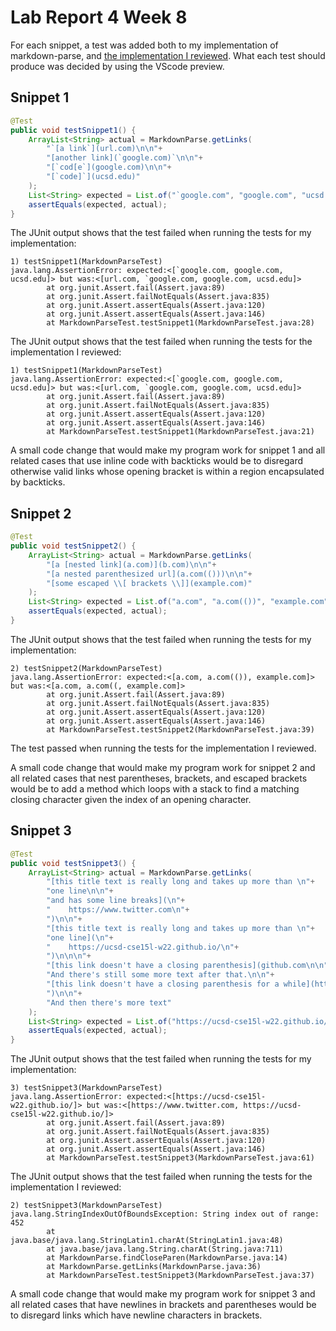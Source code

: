 # Lab Report 4 Week 8

For each snippet, a test was added both to my implementation of markdown-parse, and [the implementation I reviewed](https://github.com/ucsd-cse15l-w22/markdown-parse). What each test should produce was decided by using the VScode preview.


## Snippet 1

```java
@Test
public void testSnippet1() {
    ArrayList<String> actual = MarkdownParse.getLinks(
        "`[a link`](url.com)\n\n"+
        "[another link](`google.com)`\n\n"+
        "[`cod[e`](google.com)\n\n"+
        "[`code]`](ucsd.edu)"
    );
    List<String> expected = List.of("`google.com", "google.com", "ucsd.edu");
    assertEquals(expected, actual);
}
```

The JUnit output shows that the test failed when running the tests for my implementation:

```
1) testSnippet1(MarkdownParseTest)
java.lang.AssertionError: expected:<[`google.com, google.com, ucsd.edu]> but was:<[url.com, `google.com, google.com, ucsd.edu]>
        at org.junit.Assert.fail(Assert.java:89)
        at org.junit.Assert.failNotEquals(Assert.java:835)
        at org.junit.Assert.assertEquals(Assert.java:120)
        at org.junit.Assert.assertEquals(Assert.java:146)
        at MarkdownParseTest.testSnippet1(MarkdownParseTest.java:28)
```

The JUnit output shows that the test failed when running the tests for the implementation I reviewed:

```
1) testSnippet1(MarkdownParseTest)
java.lang.AssertionError: expected:<[`google.com, google.com, ucsd.edu]> but was:<[url.com, `google.com, google.com, ucsd.edu]>
        at org.junit.Assert.fail(Assert.java:89)
        at org.junit.Assert.failNotEquals(Assert.java:835)
        at org.junit.Assert.assertEquals(Assert.java:120)
        at org.junit.Assert.assertEquals(Assert.java:146)
        at MarkdownParseTest.testSnippet1(MarkdownParseTest.java:21)
```

A small code change that would make my program work for snippet 1 and all related cases that use inline code with backticks would be to disregard otherwise valid links whose opening bracket is within a region encapsulated by backticks.

## Snippet 2

```java
@Test
public void testSnippet2() {
    ArrayList<String> actual = MarkdownParse.getLinks(
        "[a [nested link](a.com)](b.com)\n\n"+
        "[a nested parenthesized url](a.com(()))\n\n"+
        "[some escaped \\[ brackets \\]](example.com)"
    );
    List<String> expected = List.of("a.com", "a.com(())", "example.com");
    assertEquals(expected, actual);
}
```

The JUnit output shows that the test failed when running the tests for my implementation:

```
2) testSnippet2(MarkdownParseTest)
java.lang.AssertionError: expected:<[a.com, a.com(()), example.com]> but was:<[a.com, a.com((, example.com]>
        at org.junit.Assert.fail(Assert.java:89)
        at org.junit.Assert.failNotEquals(Assert.java:835)
        at org.junit.Assert.assertEquals(Assert.java:120)
        at org.junit.Assert.assertEquals(Assert.java:146)
        at MarkdownParseTest.testSnippet2(MarkdownParseTest.java:39)
```

The test passed when running the tests for the implementation I reviewed.

A small code change that would make my program work for snippet 2 and all related cases that nest parentheses, brackets, and escaped brackets would be to add a method which loops with a stack to find a matching closing character given the index of an opening character.

## Snippet 3

```java
@Test
public void testSnippet3() {
    ArrayList<String> actual = MarkdownParse.getLinks(
        "[this title text is really long and takes up more than \n"+
        "one line\n\n"+
        "and has some line breaks](\n"+
        "    https://www.twitter.com\n"+
        ")\n\n"+
        "[this title text is really long and takes up more than \n"+
        "one line](\n"+
        "    https://ucsd-cse15l-w22.github.io/\n"+
        ")\n\n\n"+
        "[this link doesn't have a closing parenthesis](github.com\n\n"+
        "And there's still some more text after that.\n\n"+
        "[this link doesn't have a closing parenthesis for a while](https://cse.ucsd.edu/\n\n\n\n"+
        ")\n\n"+
        "And then there's more text"
    );
    List<String> expected = List.of("https://ucsd-cse15l-w22.github.io/");
    assertEquals(expected, actual);
}
```

The JUnit output shows that the test failed when running the tests for my implementation:

```
3) testSnippet3(MarkdownParseTest)
java.lang.AssertionError: expected:<[https://ucsd-cse15l-w22.github.io/]> but was:<[https://www.twitter.com, https://ucsd-cse15l-w22.github.io/]>
        at org.junit.Assert.fail(Assert.java:89)
        at org.junit.Assert.failNotEquals(Assert.java:835)
        at org.junit.Assert.assertEquals(Assert.java:120)
        at org.junit.Assert.assertEquals(Assert.java:146)
        at MarkdownParseTest.testSnippet3(MarkdownParseTest.java:61)
```

The JUnit output shows that the test failed when running the tests for the implementation I reviewed:

```
2) testSnippet3(MarkdownParseTest)
java.lang.StringIndexOutOfBoundsException: String index out of range: 452
        at java.base/java.lang.StringLatin1.charAt(StringLatin1.java:48)
        at java.base/java.lang.String.charAt(String.java:711)
        at MarkdownParse.findCloseParen(MarkdownParse.java:14)
        at MarkdownParse.getLinks(MarkdownParse.java:36)
        at MarkdownParseTest.testSnippet3(MarkdownParseTest.java:37)
```

A small code change that would make my program work for snippet 3 and all related cases that have newlines in brackets and parentheses would be to disregard links which have newline characters in brackets.